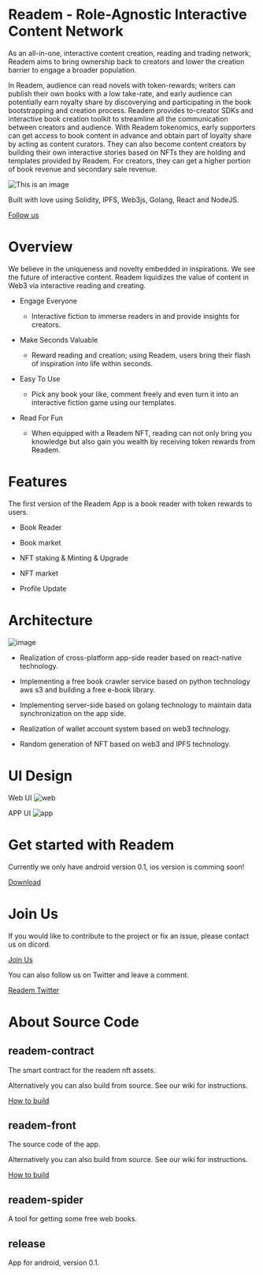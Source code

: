 # Readem - Role-Agnostic Interactive Content Network
  
   As an all-in-one, interactive content creation, reading and trading network, Readem aims to bring ownership back to creators and lower the creation barrier to engage a broader population.
   
   In Readem, audience can read novels with token-rewards; writers can publish their own books with a low take-rate, and early audience can potentially earn royalty share by discoverying and participating in the book bootstrapping and creation process. Readem provides to-creator SDKs and interactive book creation toolkit to streamline all the communication between creators and audience. With Readem tokenomics, early supporters can get access to book content in advance and obtain part of loyalty share by acting as content curators. They can also become content creators by building their own interactive stories based on NFTs they are holding and templates provided by Readem. For creators, they can get a higher portion of book revenue and secondary sale revenue.
   
   ![This is an image](https://readem.s3.us-east-2.amazonaws.com/Utils/demo.png)
   
   Built with love using Solidity, IPFS, Web3js, Golang, React and NodeJS.
   
   [Follow us](https://www.readem.xyz/)

# Overview
   We believe in the uniqueness and novelty embedded in inspirations. We see the future of interactive content. Readem liquidizes the value of content in Web3 via interactive reading and creating.
   
   * Engage Everyone
        - Interactive fiction to immerse readers in and provide insights for creators.
        
   * Make Seconds Valuable
        - Reward reading and creation; using Readem, users bring their flash of inspiration into life within seconds.
        
   * Easy To Use
        - Pick any book your like, comment freely and even turn it into an interactive fiction game using our templates.
         
   * Read For Fun
        - When equipped with a Readem NFT, reading can not only bring you knowledge but also gain you wealth by receiving token rewards from Readem.

# Features
   The first version of the Readem App is a book reader with token rewards to users. 
    
   * Book Reader
    
   * Book market
    
   * NFT staking & Minting & Upgrade
    
   * NFT market 
    
   * Profile Update
    
        
# Architecture
   ![image](https://readem.s3.us-east-2.amazonaws.com/Utils/Structure.png)
   
   * Realization of cross-platform app-side reader based on react-native technology.
   
   * Implementing a free book crawler service based on python technology aws s3 and building a free e-book library.
   
   * Implementing server-side based on golang technology to maintain data synchronization on the app side.
   
   * Realization of wallet account system based on web3 technology.
   
   * Random generation of NFT based on web3 and IPFS technology.
   
# UI Design
  Web UI
  ![web](https://readem.s3.us-east-2.amazonaws.com/Utils/webui.png)
  
  APP UI
  ![app](https://readem.s3.us-east-2.amazonaws.com/Utils/appui.png)
  
        
# Get started with Readem
   Currently we only have android version 0.1, ios version is comming soon!
   
   [Download](https://github.com/Web3XYZ/Readem/blob/master/release/readem.apk)
   
# Join Us
   If you would like to contribute to the project or fix an issue, please contact us on dicord.
   
   [Join Us](https://discord.gg/readem)
   
   You can also follow us on Twitter and leave a comment.
   
   [Readem Twitter](https://twitter.com/reademxyz)
   
# About Source Code
## readem-contract


   The smart contract for the readem nft assets.

   Alternatively you can also build from source. See our wiki for instructions.

   [How to build](https://github.com/Web3XYZ/Readem/tree/master/readem-contract/contracts)


## readem-front

   The source code of the app.

   Alternatively you can also build from source. See our wiki for instructions.

   [How to build](https://github.com/Web3XYZ/Readem/tree/master/readem-front)


## readem-spider
   A tool for getting some free web books.

## release
   App for android, version 0.1.
